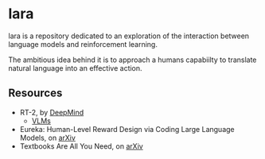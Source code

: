 # lara

lara is a repository dedicated to an exploration of the interaction between language models and reinforcement learning.

The ambitious idea behind it is to approach a humans capabiilty to translate natural language into an effective action.

## Resources

- RT-2, by [DeepMind](https://robotics-transformer2.github.io/)
  - [VLMs](https://huggingface.co/blog/vision_language_pretraining)
- Eureka: Human-Level Reward Design via Coding Large Language Models, on [arXiv](https://arxiv.org/abs/2310.12931)
- Textbooks Are All You Need, on [arXiv](https://arxiv.org/abs/2306.11644)

